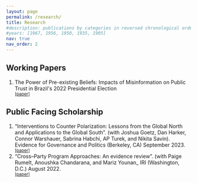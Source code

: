 ```yaml
---
layout: page
permalink: /research/
title: Research
#description: publications by categories in reversed chronological order. generated by jekyll-scholar.
#years: [1967, 1956, 1950, 1935, 1905]
nav: true
nav_order: 2
---
```



<h2 class="year">Working Papers</h2>

<ol>
    <li> The Power of Pre-existing Beliefs: Impacts of Misinformation on Public Trust in Brazil's 2022 Presidential Election <br>
  <div class="btn-group">
 <div class="button" width="60" height="100"><small><a href = "http://rachelberwald.github.io/assets/pdf/election2022.pdf">[paper]</a></small></div> </li>

</ol>


<h2 class="year">Public Facing Scholarship</h2>
<ol>
<li>
“Interventions to Counter Polarization: Lessons from the Global North and Applications to the Global South”. (with Joshua Goetz, Dan Harker, Connor Warshauer, Sabrina Habchi, AP Turek, and Nikita Savin). Evidence for Governance and Politics (Berkeley, CA) September 2023. <br>
   <div class="btn-group">
 <div class="button" width="60" height="100"><small><a href = "http://rachelberwald.github.io/assets/pdf/Depolarization.pdf">[paper]</a></small></div>  </li>

<li>
“Cross–Party Program Approaches: An evidence review”. (with Paige Rumelt, Anoushka Chandarana, and Mariz Younan_ IRI (Washington, D.C.) August 2022. <br>
   <div class="btn-group">
 <div class="button" width="60" height="100"><small><a href = "http://rachelberwald.github.io/assets/pdf/Cross-party_Programs.pdf">[paper]</a></small></div>  </li>
</ol>

